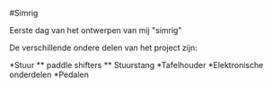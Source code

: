 #Simrig

Eerste dag van het ontwerpen van mij "simrig"

De verschillende ondere delen van het project zijn:

*Stuur
** paddle shifters
** Stuurstang
*Tafelhouder
*Elektronische onderdelen
*Pedalen
